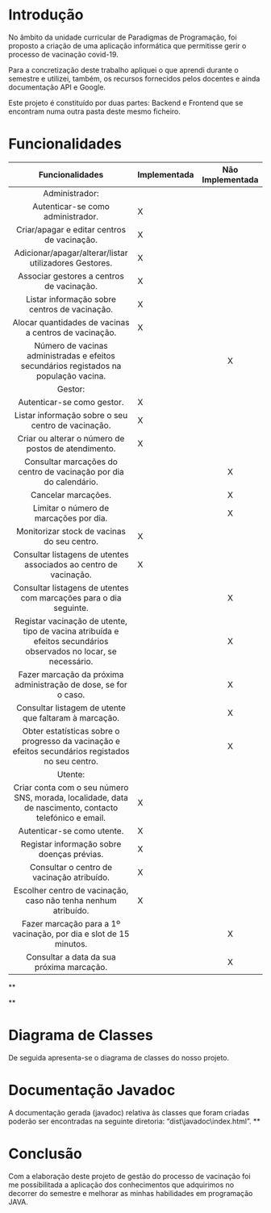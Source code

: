 # <a name="_toc8179"></a>Introdução 
No âmbito da unidade curricular de Paradigmas de Programação, foi proposto a criação de uma aplicação informática que permitisse gerir o processo de vacinação covid-19.  

Para a concretização deste trabalho apliquei o que aprendi durante o semestre e utilizei, também, os recursos fornecidos pelos docentes e ainda documentação API e Google.

Este projeto é constituído por duas partes: Backend e Frontend que se encontram numa outra pasta deste mesmo ficheiro.



# <a name="_toc8180"></a>Funcionalidades 

|Funcionalidades |Implementada |Não Implementada |
| :-: | - | :-: |
|Administrador: | | |
|Autenticar-se como administrador. |X | |
|Criar/apagar e editar centros de vacinação. |X | |
|Adicionar/apagar/alterar/listar utilizadores Gestores. |X | |
|Associar gestores a centros de vacinação. |X | |
|Listar informação sobre centros de vacinação. |X | |
|Alocar quantidades de vacinas a centros de vacinação. |X  | |
|Número de vacinas administradas e efeitos secundários registados na população vacina. | |X  |
|Gestor: | | |
|Autenticar-se como gestor. |X | |
|Listar informação sobre o seu centro de vacinação. |X | |
|Criar ou alterar o número de postos de atendimento. |X | |
|Consultar marcações do centro de vacinação por dia do calendário. | |X |
|Cancelar marcações. | |X |
|Limitar o número de marcações por dia. | |X |
|Monitorizar stock de vacinas do seu centro. |X | |
|Consultar listagens de utentes associados ao centro de vacinação. |X | |
|Consultar listagens de utentes com marcações para o dia seguinte. | |X |
|Registar vacinação de utente, tipo de vacina atribuída e efeitos secundários observados no locar, se necessário. | |X |
|Fazer marcação da próxima administração de dose, se for o caso. | |X |
|Consultar listagem de utente que faltaram à marcação. | |X |
|Obter estatísticas sobre o progresso da vacinação e efeitos secundários registados no seu centro. | |X |
|Utente: | | |
|Criar conta com o seu número SNS, morada, localidade, data de nascimento, contacto telefónico e email. |X | |
|Autenticar-se como utente. |X | |
|Registar informação sobre doenças prévias. |X | |
|Consultar o centro de vacinação atribuído. |X | |
|Escolher centro de vacinação, caso não tenha nenhum atribuído. |X | |
|Fazer marcação para a 1º vacinação, por dia e slot de 15 minutos. | |X |
|Consultar a data da sua próxima marcação. | |X |
**

**


# <a name="_toc8181"></a>Diagrama de Classes 
De seguida apresenta-se o diagrama de classes do nosso projeto. 


# <a name="_toc8182"></a>Documentação Javadoc 
A documentação gerada (javadoc) relativa às classes que foram criadas poderão ser encontradas na seguinte diretoria: “dist\javadoc\index.html”. 
**

# <a name="_toc8183"></a>Conclusão  
Com a elaboração deste projeto de gestão do processo de vacinação foi me possibilitada a aplicação dos conhecimentos que adquirimos no decorrer do semestre e melhorar as minhas habilidades em programação JAVA. 
